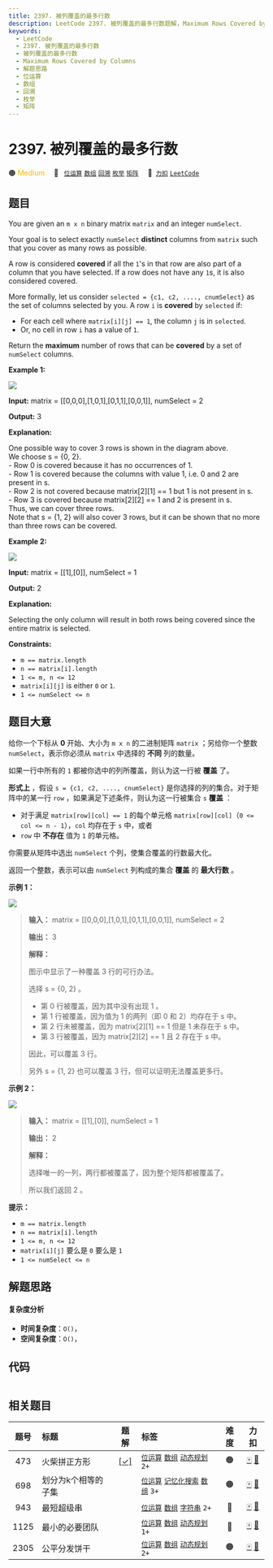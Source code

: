 ```yaml
---
title: 2397. 被列覆盖的最多行数
description: LeetCode 2397. 被列覆盖的最多行数题解，Maximum Rows Covered by Columns，包含解题思路、复杂度分析以及完整的 JavaScript 代码实现。
keywords:
  - LeetCode
  - 2397. 被列覆盖的最多行数
  - 被列覆盖的最多行数
  - Maximum Rows Covered by Columns
  - 解题思路
  - 位运算
  - 数组
  - 回溯
  - 枚举
  - 矩阵
---
```


# 2397. 被列覆盖的最多行数

🟠 <font color=#ffb800>Medium</font>&emsp; 🔖&ensp; [`位运算`](/tag/bit-manipulation.md) [`数组`](/tag/array.md) [`回溯`](/tag/backtracking.md) [`枚举`](/tag/enumeration.md) [`矩阵`](/tag/matrix.md)&emsp; 🔗&ensp;[`力扣`](https://leetcode.cn/problems/maximum-rows-covered-by-columns) [`LeetCode`](https://leetcode.com/problems/maximum-rows-covered-by-columns)

## 题目

You are given an `m x n` binary matrix `matrix` and an integer `numSelect`.

Your goal is to select exactly `numSelect` **distinct** columns from `matrix`
such that you cover as many rows as possible.

A row is considered **covered** if all the `1`'s in that row are also part of
a column that you have selected. If a row does not have any `1`s, it is also
considered covered.

More formally, let us consider `selected = {c1, c2, ...., cnumSelect}` as the
set of columns selected by you. A row `i` is **covered** by `selected` if:

  * For each cell where `matrix[i][j] == 1`, the column `j` is in `selected`.
  * Or, no cell in row `i` has a value of `1`.

Return the **maximum** number of rows that can be **covered** by a set of
`numSelect` columns.



**Example 1:**

![](https://assets.leetcode.com/uploads/2022/07/14/rowscovered.png)

**Input:** matrix = [[0,0,0],[1,0,1],[0,1,1],[0,0,1]], numSelect = 2

**Output:** 3

**Explanation:**

One possible way to cover 3 rows is shown in the diagram above.  
We choose s = {0, 2}.  
\- Row 0 is covered because it has no occurrences of 1.  
\- Row 1 is covered because the columns with value 1, i.e. 0 and 2 are present
in s.  
\- Row 2 is not covered because matrix[2][1] == 1 but 1 is not present in s.  
\- Row 3 is covered because matrix[2][2] == 1 and 2 is present in s.  
Thus, we can cover three rows.  
Note that s = {1, 2} will also cover 3 rows, but it can be shown that no more
than three rows can be covered.

**Example 2:**

![](https://assets.leetcode.com/uploads/2022/07/14/rowscovered2.png)

**Input:** matrix = [[1],[0]], numSelect = 1

**Output:** 2

**Explanation:**

Selecting the only column will result in both rows being covered since the
entire matrix is selected.



**Constraints:**

  * `m == matrix.length`
  * `n == matrix[i].length`
  * `1 <= m, n <= 12`
  * `matrix[i][j]` is either `0` or `1`.
  * `1 <= numSelect <= n`


## 题目大意

给你一个下标从 **0** 开始、大小为 `m x n` 的二进制矩阵 `matrix` ；另给你一个整数 `numSelect`，表示你必须从
`matrix` 中选择的 **不同** 列的数量。

如果一行中所有的 `1` 都被你选中的列所覆盖，则认为这一行被 **覆盖** 了。

**形式上** ，假设 `s = {c1, c2, ...., cnumSelect}` 是你选择的列的集合。对于矩阵中的某一行 `row`
，如果满足下述条件，则认为这一行被集合 `s` **覆盖** ：

  * 对于满足 `matrix[row][col] == 1` 的每个单元格 `matrix[row][col]`（`0 <= col <= n - 1`），`col` 均存在于 `s` 中，或者
  * `row` 中 **不存在** 值为 `1` 的单元格。

你需要从矩阵中选出 `numSelect` 个列，使集合覆盖的行数最大化。

返回一个整数，表示可以由 `numSelect` 列构成的集合 **覆盖** 的 **最大行数** 。



**示例 1：**

**![](https://assets.leetcode.com/uploads/2022/07/14/rowscovered.png)**

> 
> 
> 
> 
> 
> **输入：** matrix = [[0,0,0],[1,0,1],[0,1,1],[0,0,1]], numSelect = 2
> 
> **输出：** 3
> 
> **解释：**
> 
> 图示中显示了一种覆盖 3 行的可行办法。
> 
> 选择 s = {0, 2} 。
> - 第 0 行被覆盖，因为其中没有出现 1 。
> - 第 1 行被覆盖，因为值为 1 的两列（即 0 和 2）均存在于 s 中。
> - 第 2 行未被覆盖，因为 matrix[2][1] == 1 但是 1 未存在于 s 中。
> - 第 3 行被覆盖，因为 matrix[2][2] == 1 且 2 存在于 s 中。
> 
> 因此，可以覆盖 3 行。
> 
> 另外 s = {1, 2} 也可以覆盖 3 行，但可以证明无法覆盖更多行。

**示例 2：**

**![](https://assets.leetcode.com/uploads/2022/07/14/rowscovered2.png)**

> 
> 
> 
> 
> 
> **输入：** matrix = [[1],[0]], numSelect = 1
> 
> **输出：** 2
> 
> **解释：**
> 
> 选择唯一的一列，两行都被覆盖了，因为整个矩阵都被覆盖了。
> 
> 所以我们返回 2 。
> 
> 



**提示：**

  * `m == matrix.length`
  * `n == matrix[i].length`
  * `1 <= m, n <= 12`
  * `matrix[i][j]` 要么是 `0` 要么是 `1`
  * `1 <= numSelect <= n`


## 解题思路

#### 复杂度分析

- **时间复杂度**：`O()`，
- **空间复杂度**：`O()`，

## 代码

```javascript

```

## 相关题目

<!-- prettier-ignore -->
| 题号 | 标题 | 题解 | 标签 | 难度 | 力扣 |
| :------: | :------ | :------: | :------ | :------: | :------: |
| 473 | 火柴拼正方形 | [[✓]](/problem/0473.md) |  [`位运算`](/tag/bit-manipulation.md) [`数组`](/tag/array.md) [`动态规划`](/tag/dynamic-programming.md) `2+` | 🟠 | [🀄️](https://leetcode.cn/problems/matchsticks-to-square) [🔗](https://leetcode.com/problems/matchsticks-to-square) |
| 698 | 划分为k个相等的子集 |  |  [`位运算`](/tag/bit-manipulation.md) [`记忆化搜索`](/tag/memoization.md) [`数组`](/tag/array.md) `3+` | 🟠 | [🀄️](https://leetcode.cn/problems/partition-to-k-equal-sum-subsets) [🔗](https://leetcode.com/problems/partition-to-k-equal-sum-subsets) |
| 943 | 最短超级串 |  |  [`位运算`](/tag/bit-manipulation.md) [`数组`](/tag/array.md) [`字符串`](/tag/string.md) `2+` | 🔴 | [🀄️](https://leetcode.cn/problems/find-the-shortest-superstring) [🔗](https://leetcode.com/problems/find-the-shortest-superstring) |
| 1125 | 最小的必要团队 |  |  [`位运算`](/tag/bit-manipulation.md) [`数组`](/tag/array.md) [`动态规划`](/tag/dynamic-programming.md) `1+` | 🔴 | [🀄️](https://leetcode.cn/problems/smallest-sufficient-team) [🔗](https://leetcode.com/problems/smallest-sufficient-team) |
| 2305 | 公平分发饼干 |  |  [`位运算`](/tag/bit-manipulation.md) [`数组`](/tag/array.md) [`动态规划`](/tag/dynamic-programming.md) `2+` | 🟠 | [🀄️](https://leetcode.cn/problems/fair-distribution-of-cookies) [🔗](https://leetcode.com/problems/fair-distribution-of-cookies) |
